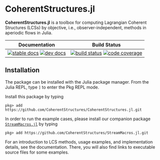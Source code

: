 # CoherentStructures.jl

**CoherentStructures.jl** is a toolbox for computing Lagrangian Coherent Structures
(LCSs) by objective, i.e., observer-independent, methods in aperiodic flows in
Julia.

| **Documentation**                                                               | **Build Status**                                                                                |
|:-------------------------------------------------------------------------------:|:-----------------------------------------------------------------------------------------------:|
| [![stable docs][docs-stable-img]][docs-stable-url] [![dev docs][docs-dev-img]][docs-dev-url] | [![build status][build-img]][build-url] [![code coverage][codecov-img]][codecov-url] |

## Installation

The package can be installed with the Julia package manager.
From the Julia REPL, type `]` to enter the Pkg REPL mode.

Install this package by typing

    pkg> add https://github.com/CoherentStructures/CoherentStructures.jl.git

In order to run the example cases, please install our companion package
[`StreamMacros.jl`](https://github.com/CoherentStructures/StreamMacros.jl) by typing

    pkg> add https://github.com/CoherentStructures/StreamMacros.jl.git

For an introduction to LCS methods, usage examples, and implementation details,
see the documentation. There, you will also find links to executable source
files for some examples.

[docs-dev-img]: https://img.shields.io/badge/docs-dev-blue.svg
[docs-dev-url]: https://coherentstructures.github.io/CoherentStructures.jl/dev

[docs-stable-img]: https://img.shields.io/badge/docs-stable-blue.svg
[docs-stable-url]: https://coherentstructures.github.io/CoherentStructures.jl/stable

[build-img]: https://github.com/CoherentStructures/CoherentStructures.jl/workflows/CI/badge.svg
[build-url]: https://github.com/CoherentStructures/CoherentStructures.jl/actions?query=workflow%3ACI

[codecov-img]: http://codecov.io/github/CoherentStructures/CoherentStructures.jl/coverage.svg?branch=master
[codecov-url]: http://codecov.io/github/CoherentStructures/CoherentStructures.jl?branch=master
